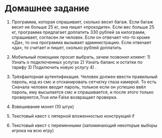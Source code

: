 # Домашнее задание

1. Программа, которая спрашивает, сколько весит багаж.
 Если багаж весит не больше 25 кг, она пишет «проходите». Если вес больше 25 кг,
 программа предлагает доплатить 330 рублей за килограмм,
 спрашивает, согласен ли человек.
 Если он отвечает что-то кроме «Да»,
 то она программа вызывает администрацию. Если отвечает «да», то считает и пишет, сколько рублей доплатить
    
2. Мобильный помощник просит выбрать, зачем позвонил клиент: 1) Узнать о подключенных услугах 2) Узнать баланс и остатки по тарифу 3) Подключить новую услугу 4) .
3. Трёхфакторная аутентификация. Человек должен ввести правильный пароль, код из смс и отсканировать сетчатку глаза камерой. То есть Сначала человек вводит пароль, толькое если он успешно ввёл пароль, ему высылается смс и спрашивается, и после этого только проверяется,True или False возвращает проверка.
4. Взвешивание монет (10 штук)
5. Текстовый квест с пятерной вложенностью конструкций if
6. Текстовый квест с переменными (запоминающий некоторые выборы игрока на всю игру)
